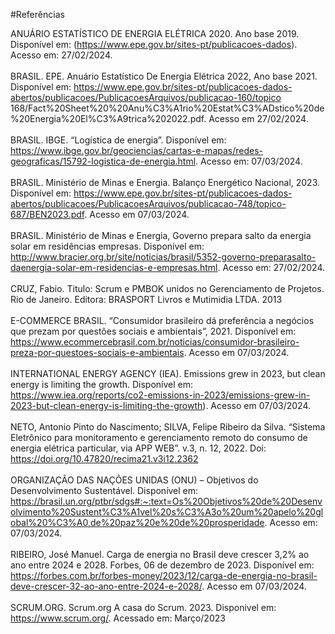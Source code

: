 #Referências

ANUÁRIO ESTATÍSTICO DE ENERGIA ELÉTRICA 2020. Ano base 2019. Disponível em: (https://www.epe.gov.br/sites-pt/publicacoes-dados). Acesso em: 27/02/2024.
<br/><br/>
BRASIL. EPE. Anuário Estatístico De Energia Elétrica 2022, Ano base 2021. Disponível em: https://www.epe.gov.br/sites-pt/publicacoes-dados-abertos/publicacoes/PublicacoesArquivos/publicacao-160/topico 168/Fact%20Sheet%20%20Anu%C3%A1rio%20Estat%C3%ADstico%20de%20Energia%20El%C3%A9trica%202022.pdf. Acesso em 27/02/2024.
<br/><br/>
BRASIL. IBGE. “Logística de energia”. Disponível em: https://www.ibge.gov.br/geociencias/cartas-e-mapas/redes-geograficas/15792-logistica-de-energia.html. Acesso em: 07/03/2024.
<br/><br/>
BRASIL. Ministério de Minas e Energia. Balanço Energético Nacional, 2023. Disponível em: https://www.epe.gov.br/sites-pt/publicacoes-dados-abertos/publicacoes/PublicacoesArquivos/publicacao-748/topico-687/BEN2023.pdf. Acesso em 07/03/2024.
<br/><br/>
BRASIL. Ministério de Minas e Energia, Governo prepara salto da energia solar em residências  empresas. Disponível em: http://www.bracier.org.br/site/noticias/brasil/5352-governo-preparasalto-daenergia-solar-em-residencias-e-empresas.html. Acesso em: 27/02/2024.
<br/><br/>
CRUZ, Fabio. Titulo: Scrum e PMBOK unidos no Gerenciamento de Projetos. Rio de Janeiro. Editora: BRASPORT Livros e Mutimidia LTDA. 2013
<br/><br/>
E-COMMERCE BRASIL. “Consumidor brasileiro dá preferência a negócios que prezam por questões sociais e ambientais”, 2021. Disponível em:  https://www.ecommercebrasil.com.br/noticias/consumidor-brasileiro-preza-por-questoes-sociais-e-ambientais. Acesso em 07/03/2024.
<br/><br/>
INTERNATIONAL ENERGY AGENCY (IEA). Emissions grew in 2023, but clean energy is limiting the growth. Disponível em: https://www.iea.org/reports/co2-emissions-in-2023/emissions-grew-in-2023-but-clean-energy-is-limiting-the-growth). Acesso em 07/03/2024.
<br/><br/>
NETO, Antonio Pinto do Nascimento; SILVA, Felipe Ribeiro da Silva. “Sistema Eletrônico para monitoramento e gerenciamento remoto do consumo de energia elétrica particular, via APP WEB”. v.3, n. 12, 2022. Doi: https://doi.org/10.47820/recima21.v3i12.2362
<br/><br/>
ORGANIZAÇÃO DAS NAÇÕES UNIDAS (ONU) – Objetivos do Desenvolvimento Sustentável. Disponível em: https://brasil.un.org/ptbr/sdgs#:~:text=Os%20Objetivos%20de%20Desenvolvimento%20Sustent%C3%A1vel%20s%C3%A3o%20um%20apelo%20global%20%C3%A0,de%20paz%20e%20de%20prosperidade. Acesso em: 07/03/2024.
<br/><br/>
RIBEIRO, José Manuel. Carga de energia no Brasil deve crescer 3,2% ao ano entre 2024 e 2028. Forbes, 06 de dezembro de 2023. Disponível em: https://forbes.com.br/forbes-money/2023/12/carga-de-energia-no-brasil-deve-crescer-32-ao-ano-entre-2024-e-2028/. Acesso em 07/03/2024.
<br/><br/>
SCRUM.ORG. Scrum.org A casa do Scrum. 2023. Disponivel em: https://www.scrum.org/. Acessado em: Março/2023



